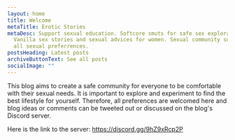 ```yaml
---
layout: home
title: Welcome
metaTitle: Erotic Stories
metaDesc: Support sexual education. Softcore smuts for safe sex explorations.
  Vanilla sex stories and sexual advices for women. Sexual community supporting
  all sexual preferrences.
postsHeading: Latest posts
archiveButtonText: See all posts
socialImage: ""
---
```

This blog aims to create a safe community for everyone to be comfortable with their sexual needs. It is important to explore and experiment to find the best lifestyle for yourself. Therefore, all preferences are welcomed here and blog ideas or comments can be tweeted out or discussed on the blog's Discord server.

Here is the link to the server: https://discord.gg/9hZ9xRcp2P